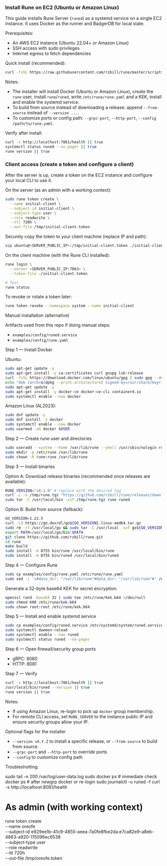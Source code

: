 ### Install Rune on EC2 (Ubuntu or Amazon Linux)

This guide installs Rune Server (`runed`) as a systemd service on a single EC2 instance. It uses Docker as the runner and BadgerDB for local state.

Prerequisites:
- An AWS EC2 instance (Ubuntu 22.04+ or Amazon Linux)
- SSH access with sudo privileges
- Internet egress to fetch dependencies

Quick install (recommended):
```bash
curl -fsSL https://raw.githubusercontent.com/rzbill/rune/master/scripts/install.sh | sudo bash -s -- --version v0.1.0
```

Notes:
- The installer will install Docker (Ubuntu or Amazon Linux), create the `rune` user, install `rune`/`runed`, write `/etc/rune/rune.yaml` and a KEK, install and enable the systemd service.
- To build from source instead of downloading a release: append `--from-source` instead of `--version ...`.
- To customize ports or config path: `--grpc-port`, `--http-port`, `--config /path/to/rune.yaml`.

Verify after install:
```bash
curl -s http://localhost:7861/health || true
systemctl status runed --no-pager || true
rune version || true
```

### Client access (create a token and configure a client)

After the server is up, create a token on the EC2 instance and configure your local CLI to use it.

On the server (as an admin with a working context):
```bash
sudo rune token create \
  --name initial-client \
  --subject-id initial-client \
  --subject-type user \
  --role readwrite \
  --ttl 720h \
  --out-file /tmp/initial-client.token
```

Securely copy the token to your client machine (replace IP and path):
```bash
scp ubuntu@<SERVER_PUBLIC_IP>:/tmp/initial-client.token ./initial-client.token
```

On the client machine (with the Rune CLI installed):
```bash
rune login \
  --server <SERVER_PUBLIC_IP:7863> \
  --token-file ./initial-client.token

# Test
rune status
```

To revoke or rotate a token later:
```bash
rune token revoke --namespace system --name initial-client
```

Manual installation (alternative)

Artifacts used from this repo if doing manual steps:
- `examples/config/runed.service`
- `examples/config/rune.yaml`

Step 1 — Install Docker

Ubuntu:
```bash
sudo apt-get update -y
sudo apt-get install -y ca-certificates curl gnupg lsb-release
curl -fsSL https://download.docker.com/linux/ubuntu/gpg | sudo gpg --dearmor -o /usr/share/keyrings/docker.gpg
echo "deb [arch=$(dpkg --print-architecture) signed-by=/usr/share/keyrings/docker.gpg] https://download.docker.com/linux/ubuntu $(. /etc/os-release && echo $UBUNTU_CODENAME) stable" | sudo tee /etc/apt/sources.list.d/docker.list > /dev/null
sudo apt-get update -y
sudo apt-get install -y docker-ce docker-ce-cli containerd.io
sudo systemctl enable --now docker
```

Amazon Linux (AL2023):
```bash
sudo dnf update -y
sudo dnf install -y docker
sudo systemctl enable --now docker
sudo usermod -aG docker $USER
```

Step 2 — Create rune user and directories
```bash
sudo useradd --system --home /var/lib/rune --shell /usr/sbin/nologin rune || true
sudo mkdir -p /etc/rune /var/lib/rune
sudo chown -R rune:rune /var/lib/rune
```

Step 3 — Install binaries

Option A: Download release binaries (recommended once releases are available):
```bash
RUNE_VERSION="v0.1.0" # replace with the desired tag
curl -L -o /tmp/rune.tgz "https://github.com/rzbill/rune/releases/download/${RUNE_VERSION}/rune_linux_amd64.tar.gz"
sudo tar -C /usr/local/bin -xzf /tmp/rune.tgz rune runed
```

Option B: Build from source (fallback):
```bash
GO_VERSION=1.22.5
curl -LO https://go.dev/dl/go${GO_VERSION}.linux-amd64.tar.gz
sudo rm -rf /usr/local/go && sudo tar -C /usr/local -xzf go${GO_VERSION}.linux-amd64.tar.gz
export PATH=/usr/local/go/bin:$PATH
git clone https://github.com/rzbill/rune.git
cd rune
make build
sudo install -m 0755 bin/rune /usr/local/bin/rune
sudo install -m 0755 bin/runed /usr/local/bin/runed
```

Step 4 — Configure Rune
```bash
sudo cp examples/config/rune.yaml /etc/rune/rune.yaml
sudo sed -i 's#data_dir: "/var/lib/rune"#data_dir: "/var/lib/rune"#' /etc/rune/rune.yaml
```

Generate a 32-byte base64 KEK for secret encryption:
```bash
openssl rand -base64 32 | sudo tee /etc/rune/kek.b64 >/dev/null
sudo chmod 600 /etc/rune/kek.b64
sudo chown root:root /etc/rune/kek.b64
```

Step 5 — Install and enable systemd service
```bash
sudo cp examples/config/runed.service /etc/systemd/system/runed.service
sudo systemctl daemon-reload
sudo systemctl enable --now runed
sudo systemctl status runed --no-pager
```

Step 6 — Open firewall/security group ports
- gRPC: 8080
- HTTP: 8081

Step 7 — Verify
```bash
curl -s http://localhost:7861/health || true
/usr/local/bin/runed --version || true
rune version || true
```

Notes:
- If using Amazon Linux, re-login to pick up `docker` group membership.
- For remote CLI access, set `RUNE_SERVER` to the instance public IP and ensure security groups allow your IP.

Optional flags for the installer
- `--version vX.Y.Z` to install a specific release, or `--from-source` to build from source
- `--grpc-port` and `--http-port` to override ports
- `--config` to customize config path



Troubleshotting:

sudo tail -n 200 /var/log/user-data.log
sudo docker ps           # immediate check
docker ps                # after newgrp docker or re-login
sudo journalctl -u runed -f
curl -s http://localhost:8081/health



# As admin (with working context)
rune token create \
  --name oreofe \
  --subject-id e929ee1b-41c9-4855-aeea-7a0fe8fbe2da.e7ca82e9-a8eb-4863-a920-115096ec6538 \
  --subject-type user \
  --role readwrite \
  --ttl 720h \
  --out-file /tmp/oreofe.token